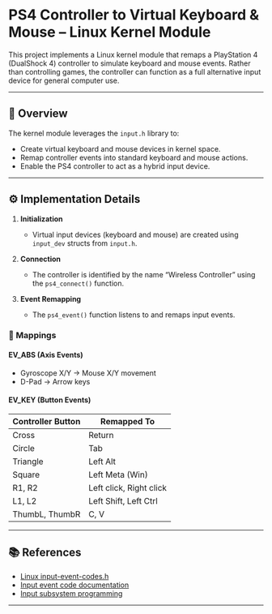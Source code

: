 # PS4 Controller to Virtual Keyboard & Mouse – Linux Kernel Module

This project implements a Linux kernel module that remaps a PlayStation 4 (DualShock 4) controller to simulate keyboard and mouse events. Rather than controlling games, the controller can function as a full alternative input device for general computer use.

---

## 🧠 Overview

The kernel module leverages the `input.h` library to:

- Create virtual keyboard and mouse devices in kernel space.
- Remap controller events into standard keyboard and mouse actions.
- Enable the PS4 controller to act as a hybrid input device.

---

## ⚙️ Implementation Details

1. **Initialization**
   - Virtual input devices (keyboard and mouse) are created using `input_dev` structs from `input.h`.
   
2. **Connection**
   - The controller is identified by the name “Wireless Controller” using the `ps4_connect()` function.
   
3. **Event Remapping**
   - The `ps4_event()` function listens to and remaps input events.

### 🔄 Mappings

#### EV_ABS (Axis Events)
- Gyroscope X/Y → Mouse X/Y movement
- D-Pad → Arrow keys

#### EV_KEY (Button Events)
| Controller Button | Remapped To       |
|-------------------|-------------------|
| Cross             | Return            |
| Circle            | Tab               |
| Triangle          | Left Alt          |
| Square            | Left Meta (Win)   |
| R1, R2            | Left click, Right click |
| L1, L2            | Left Shift, Left Ctrl |
| ThumbL, ThumbR    | C, V              |

---

## 📚 References

- [Linux input-event-codes.h](https://github.com/torvalds/linux/blob/master/include/uapi/linux/input-event-codes.h)
- [Input event code documentation](https://docs.kernel.org/input/event-codes.html)
- [Input subsystem programming](https://docs.kernel.org/input/input-programming.html)

---

